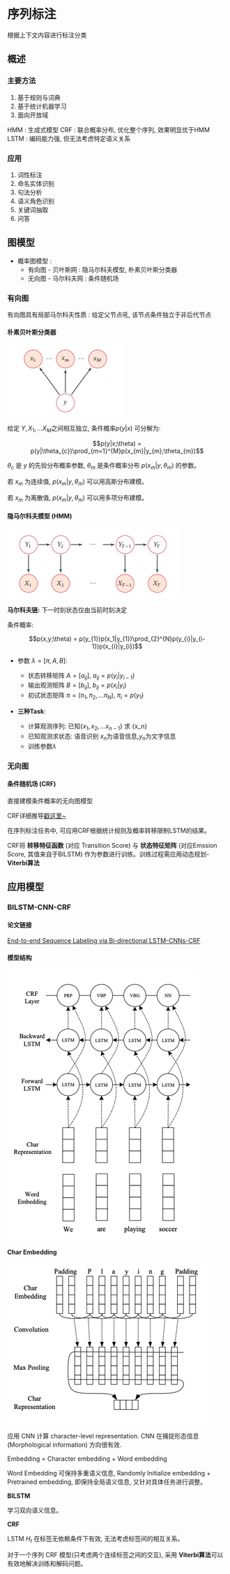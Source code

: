 # 序列标注

根据上下文内容进行标注分类

## 概述

### 主要方法

1. 基于规则与词典
2. 基于统计机器学习
3. 面向开放域

HMM : 生成式模型
CRF : 联合概率分布, 优化整个序列, 效果明显优于HMM
LSTM : 编码能力强, 但无法考虑特定语义关系

### 应用

1. 词性标注
2. 命名实体识别
3. 句法分析
4. 语义角色识别
5. 关键词抽取
6. 问答

## 图模型

- 概率图模型 : 
  - 有向图 - 贝叶斯网 : 隐马尔科夫模型, 朴素贝叶斯分类器
  - 无向图 - 马尔科夫网 : 条件随机场

### 有向图

有向图具有局部马尔科夫性质 : 给定父节点吼, 该节点条件独立于非后代节点

#### 朴素贝叶斯分类器

![Bayes](img/../../img/Bayes.png)

给定 $Y, X_{1},...X_{M}$之间相互独立, 条件概率$p(y|x)$ 可分解为:

$$p(y|x;\theta) = p(y|\theta_{c})\prod_{m=1}^{M}p(x_{m}|y_{m};\theta_{m})$$

$\theta_{c}$ 是 $y$ 的先验分布概率参数, $\theta_{m}$ 是条件概率分布 $p(x_{m}|y,\theta_{m})$ 的参数。

若 $x_m$ 为连续值, $p(x_{m}|y,\theta_{m})$ 可以用高斯分布建模。

若 $x_m$ 为离散值, $p(x_{m}|y,\theta_{m})$ 可以用多项分布建模。

#### 隐马尔科夫模型 (HMM)

![HMM](img/../../img/HMM.png)

**马尔科夫链:** 下一时刻状态仅由当前时刻决定

条件概率: 

$$p(x,y;\theta) = p(y_{1})p(x_1|y_{1})\prod_{2}^{N}p(y_{i}|y_{i-1})p(x_{i}|y_{i})$$

- 参数 $\lambda = [\pi, A, B]$:
  - 状态转移矩阵 $A = [a_{ij}]$, $a_{ij} = p(y_{i}|y_{i-1})$
  - 输出观测矩阵 $B = [b_{ij}]$, $b_{ij} = p(x_{i}|y_{i})$
  - 初试状态矩阵 $\pi = (\pi_1,\pi_2,...\pi_N)$,  $\pi_i = p(y_{1})$


- **三种Task**:
  - 计算观测序列: 已知$\{x_1,x_2,...x_{n-1}\}$ 求 {x_n}
  - 已知观测求状态: 语音识别 $x_n$为语音信息,$y_n$为文字信息
  - 训练参数$\lambda$

### 无向图

#### 条件随机场 (CRF)

直接建模条件概率的无向图模型

CRF详细推导[戳这里~](https://www.cnblogs.com/createMoMo/p/7529885.html)

在序列标注任务中, 可应用CRF根据统计规则及概率转移限制LSTM的结果。

CRF将 **转移特征函数** (对应 Transition Score) 与 **状态特征矩阵** (对应Emssion Score, 其值来自于BILSTM) 作为参数进行训练。训练过程需应用动态规划-**Viterbi算法**


## 应用模型

### BILSTM-CNN-CRF

#### 论文链接

[End-to-end Sequence Labeling via Bi-directional LSTM-CNNs-CRF](https://arxiv.org/pdf/1603.01354.pdf)

#### 模型结构

![BILSTM-CNN-CRF](IMG/../../img/BILSTM-CNN-CRF.png)

**Char Embedding**

![Char-embedding](img/../../img/char-embedding.png)

应用 CNN 计算 character-level representation. CNN 在捕捉形态信息 (Morphological information) 方向很有效.

Embedding = Character embedding + Word embedding

Word Embedding 可保持多重语义信息, Randomly Initialize embedding + Pretrained embedding, 即保持全局语义信息, 又针对具体任务进行调整。

**BILSTM**

学习双向语义信息。

**CRF**

LSTM $H_t$ 在标签无依赖条件下有效, 无法考虑标签间的相互关系。

对于一个序列 CRF 模型(只考虑两个连续标签之间的交互), 采用 **Viterbi算法**可以有效地解决训练和解码问题。